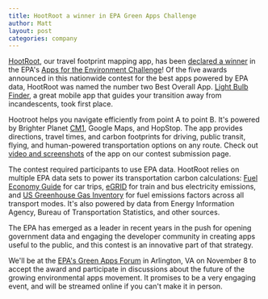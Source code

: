 ```yaml
---
title: HootRoot a winner in EPA Green Apps Challenge
author: Matt
layout: post
categories: company
---
```


[HootRoot](http://hootroot.com/), our travel footprint mapping app, has been [declared a winner](http://blog.epa.gov/data/winners-announced-for-epa-apps-for-the-environment-challenge/) in the EPA's [Apps for the Environment Challenge](http://appsfortheenvironment.challenge.gov/submissions)! Of the five awards announced in this nationwide contest for the best apps powered by EPA data, HootRoot was named the number two Best Overall App. [Light Bulb Finder](http://www.lightbulbfinder.net/), a great mobile app that guides your transition away from incandescents, took first place.

Hootroot helps you navigate efficiently from point A to point B. It's powered by Brighter Planet [CM1](http://impact.brighterplanet.com/), Google Maps, and HopStop. The app provides directions, travel times, and carbon footprints for driving, public transit, flying, and human-powered transportation options on any route. Check out [video and screenshots](http://appsfortheenvironment.challenge.gov/submissions/4618-hootroot) of the app on our contest submission page.

<!-- more start -->

The contest required participants to use EPA data. HootRoot relies on multiple EPA data sets to power its transportation carbon calculations: [Fuel Economy Guide](http://www.fueleconomy.gov/) for car trips, [eGRID](http://www.epa.gov/cleanenergy/energy-resources/egrid/index.html) for train and bus electricity emissions, and [US Greenhouse Gas Inventory](http://epa.gov/climatechange/emissions/usinventoryreport.html) for fuel emissions factors across all transport modes. It's also powered by data from Energy Information Agency, Bureau of Transportation Statistics, and other sources. 

The EPA has emerged as a leader in recent years in the push for opening government data and engaging the developer community in creating apps useful to the public, and this contest is an innovative part of that strategy.

We'll be at the [EPA's Green Apps Forum](http://www.epa.gov/appsfortheenvironment/forum.html) in Arlington, VA on November 8 to accept the award and participate in discussions about the future of the growing environmental apps movement. It promises to be a very engaging event, and will be streamed online if you can't make it in person.

<!-- more end -->
